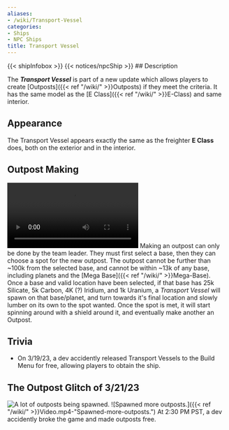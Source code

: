 ```yaml
---
aliases:
- /wiki/Transport-Vessel
categories:
- Ships
- NPC Ships
title: Transport Vessel
---
```


{{< shipInfobox >}} {{< notices/npcShip >}} ## Description

The **_Transport Vessel_** is part of a new update which allows players to create [Outposts]({{< ref "/wiki/" >}}Outposts) if they meet the criteria. It has the same model as the [E Class]({{< ref "/wiki/" >}}E-Class) and same interior.

## Appearance

The Transport Vessel appears exactly the same as the freighter **E Class** does, both on the exterior and in the interior.

## Outpost Making 

![A Transport Vessel making an
outpost](Video2.mp4 "A Transport Vessel making an outpost") Making an outpost can only be done by the team leader. They must first select a base, then they can choose a spot for the new outpost. The outpost cannot be further than ~100k from the selected base, and cannot be within ~13k of any base, including planets and the [Mega Base]({{< ref "/wiki/" >}}Mega-Base). Once a base and valid location have been selected, if that base has 25k Silicate, 5k Carbon, 4K (?) Iridium, and 1k Uranium, a _Transport Vessel_ will spawn on that base/planet, and turn towards it's final location and slowly lumber on its own to the spot wanted. Once the spot is met, it will start spinning around with a shield around it, and eventually make another an Outpost.

## Trivia

- On 3/19/23, a dev accidently released Transport Vessels to the Build Menu for free, allowing players to obtain the ship.

## The Outpost Glitch of 3/21/23 

![A lot of outposts being
spawned.](RobloxScreenShot20230321_143104656.png "A lot of outposts being spawned.") ![Spawned more outposts.]({{< ref "/wiki/" >}}Video.mp4-"Spawned-more-outposts.") At 2:30 PM PST, a dev accidently broke the game and made outposts free.